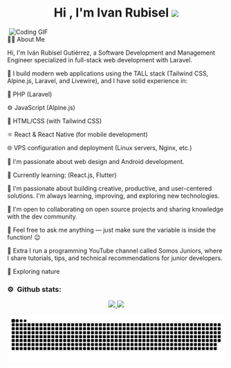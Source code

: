 <h1 align="center">Hi , I'm Ivan Rubisel <img src="https://media.giphy.com/media/hvRJCLFzcasrR4ia7z/giphy.gif" width="35"></h1>
<img align="right" width="500px" alt="Coding GIF" src="https://media.giphy.com/media/v1.Y2lkPTc5MGI3NjExZXp3ZWJ1cGRrdTd5Ynd0MTkwZWxsNWZlb3hmeWRpbXp1MHQ1bjVlZSZlcD12MV9naWZzX3NlYXJjaCZjdD1n/L1R1tvI9svkIWwpVYr/giphy.gif" />


👨‍💻 About Me


Hi, I'm Iván Rubisel Gutiérrez, a Software Development and Management Engineer specialized in full-stack web development with Laravel.

🚀 I build modern web applications using the TALL stack (Tailwind CSS, Alpine.js, Laravel, and Livewire), and I have solid experience in:

🐘 PHP (Laravel)

⚙️ JavaScript (Alpine.js)

🎨 HTML/CSS (with Tailwind CSS)

⚛️ React & React Native (for mobile development)

🌐 VPS configuration and deployment (Linux servers, Nginx, etc.)

🎨 I'm passionate about web design and Android development.

🌱 Currently learning: (React.js, Flutter)

🎯 I'm passionate about building creative, productive, and user-centered solutions. I'm always learning, improving, and exploring new technologies.

👯 I'm open to collaborating on open source projects and sharing knowledge with the dev community.

💬 Feel free to ask me anything — just make sure the variable is inside the function! 😉

🎥 Extra
I run a programming YouTube channel called Somos Juniors, where I share tutorials, tips, and technical recommendations for junior developers.


🌿 Exploring nature
### ⚙️ &nbsp;Github stats:

<p align="center">
  <a href="https://github.com/ivanrubisel">
    <img height="180em" src="https://github-readme-stats-eight-theta.vercel.app/api?username=ivanrubisel&show_icons=true&theme=algolia&include_all_commits=true&count_private=true"/>
    <img height="180em" src="https://github-readme-stats-eight-theta.vercel.app/api/top-langs/?username=ivanrubisel&layout=compact&langs_count=8&theme=algolia"/>
  </a>
</p>

<p align="center">
  <img  src="https://raw.githubusercontent.com/Elanza-48/Elanza-48/main/resources/img/github-contribution-grid-snake.svg"
    alt="example" />
</p>

